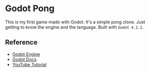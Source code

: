 # Godot Pong

This is my first game made with Godot. It's a simple pong clone. Just getting to know the engine and the language. Built with `Godot 4.2.1`.

## Reference

- [Godot Engine](https://godotengine.org/)
- [Godot Docs](https://docs.godotengine.org/en/stable/index.html)
- [YouTube Tutorial](https://www.youtube.com/watch?v=Xq9AyhX8HUc)